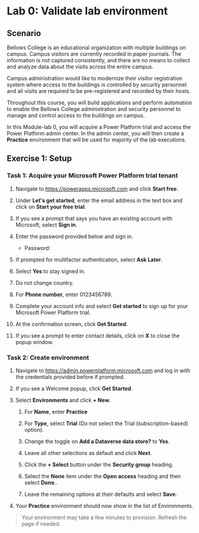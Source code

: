 <!--
lab:
    title: 'Lab 0: Validate lab environment'
    module: 'Module 0: Course introduction'
-->

# Lab 0: Validate lab environment

## Scenario

Bellows College is an educational organization with multiple buildings on
campus. Campus visitors are currently recorded in paper journals. The information is not captured consistently, and there are no means to collect and analyze data about the visits across the entire campus.

Campus administration would like to modernize their visitor registration system where access to the buildings is controlled by security personnel and all visits are required to be pre-registered and recorded by their hosts.

Throughout this course, you will build applications and perform automation to enable the Bellows College administration and security personnel to manage and control access to the buildings on campus.

In this Module-lab 0, you will acquire a Power Platform trial and access the Power Platform admin center. In the admin center, you will then create a **Practice** environment that will be used for majority of the lab executions.

## Exercise 1: Setup

### Task 1: Acquire your Microsoft Power Platform trial tenant

1. Navigate to <https://powerapps.microsoft.com> and click **Start free**.

1. Under **Let's get started**, enter the email address <inject key="AzureAdUserEmail"></inject> in the text box and click on **Start your free trial**.

1. If you see a prompt that says you have an existing account with Microsoft, select **Sign in**.

1. Enter the password provided below and sign in.
   * Password: <inject key="AzureAdUserPassword"></inject>

1. If prompted for multifactor authentication, select **Ask Later**.
    
1. Select **Yes** to stay signed in.

1. Do not change country.

1. For **Phone number**, enter 0123456789.

1. Complete your account info and select **Get started** to sign up for your Microsoft Power Platform trial.

1. At the confirmation screen, click **Get Started**.

1. If you see a prompt to enter contact details, click on **X** to close the popup window.

### Task 2: Create environment

1. Navigate to <https://admin.powerplatform.microsoft.com> and log in with the credentials provided before if prompted.

1. If you see a Welcome popup, click **Get Started**.

1. Select **Environments** and click **+ New**.

    1. For **Name**, enter **Practice<inject key="DeploymentID" enableCopy="false"/>**

    1. For **Type**, select **Trial** (Do not select the Trial
        (subscription-based) option).

    1. Change the toggle on **Add a Dataverse data store?** to **Yes**.

    1. Leave all other selections as default and click **Next**.
  
    1. Click the **+ Select** button under the **Security group** heading.
   
    1. Select the **None** item under the **Open access** heading and then select **Done**..

    1. Leave the remaining options at their defaults and select **Save**.

1. Your **Practice** environment should now show in the list of Environments.

> Your environment may take a few minutes to provision. Refresh the page if needed.
